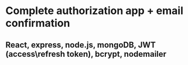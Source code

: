 # Сomplete authorization app + email confirmation
## React, express, node.js, mongoDB, JWT (access\refresh token), bcrypt, nodemailer



